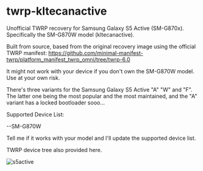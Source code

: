 # twrp-kltecanactive
Unofficial TWRP recovery for Samsung Galaxy S5 Active (SM-G870x). Specifically the SM-G870W model (kltecanactive).

Built from source, based from the original recovery image using the official TWRP manifest: https://github.com/minimal-manifest-twrp/platform_manifest_twrp_omni/tree/twrp-6.0

It might not work with your device if you don't own the SM-G870W model. Use at your own risk.

There's three variants for the Samsung Galaxy S5 Active "A" "W" and "F". The latter one being the most popular and the most maintained, and the "A" variant has a locked bootloader sooo...

Supported Device List:

--SM-G870W

Tell me if it works with your model and I'll update the supported device list.

TWRP device tree also provided here.

![s5active](https://github.com/user-attachments/assets/b3f28f2f-cc4c-4186-aa8a-76f8df5e0a6f)
